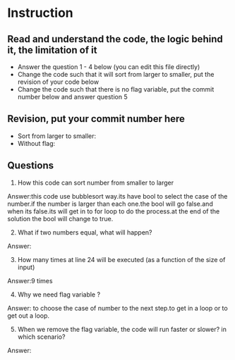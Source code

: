﻿# Instruction

## Read and understand the code, the logic behind it, the limitation of it
* Answer the question 1 - 4 below (you can edit this file directly)
* Change the code such that it will sort from larger to smaller, put the revision of your code below
* Change the code such that there is no flag variable, put the commit number below and answer question 5 


## Revision, put your commit number here
* Sort from larger to smaller:
* Without flag:

## Questions
1. How this code can sort number from smaller to larger
 
Answer:this code use bubblesort way.its have bool to select the case of the number.if the number is larger than each one.the bool will go false.and when its false.its will get in to for loop to do the process.at the end of the solution the bool will change to true. 

2. What if two numbers equal, what will happen? 

Answer: 

3. How many times at line 24 will be executed (as a function of the size of input) 

Answer:9 times 

4. Why we need flag variable ? 

Answer: to choose the case of number to the next step.to get in a loop or to get out a loop.

5. When we remove the flag variable, the code will run faster or slower? in which scenario? 

Answer: